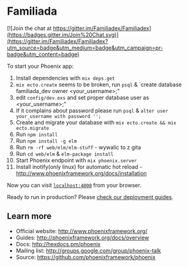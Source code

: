 # Familiada

[![Join the chat at https://gitter.im/Familiadex/Familiadex](https://badges.gitter.im/Join%20Chat.svg)](https://gitter.im/Familiadex/Familiadex?utm_source=badge&utm_medium=badge&utm_campaign=pr-badge&utm_content=badge)

To start your Phoenix app:

  1. Install dependencies with `mix deps.get`
  2. `mix ecto.create` seems to be broken, run `psql` & `create database familiada_dev owner <your_username>;"
  3. edit `config/dev.exs` and set proper database user as <your_username>;"
  4. If it complains about password please run `psql` & `alter user your_username with password '';`
  2. Create and migrate your database with `mix ecto.create && mix ecto.migrate`
  3. Run `npm install`
  4. Run `npm install -g elm`
  5. Run `rm -rf web/elm/elm-stuff` - wywalic to z gita
  6. Run `cd web/elm` & `elm-package install`
  7. Start Phoenix endpoint with `mix phoenix.server`
  8. Install inotify(only linux) for automatic hot reload - http://www.phoenixframework.org/docs/installation

Now you can visit [`localhost:4000`](http://localhost:4000) from your browser.

Ready to run in production? Please [check our deployment guides](http://www.phoenixframework.org/docs/deployment).

## Learn more

  * Official website: http://www.phoenixframework.org/
  * Guides: http://phoenixframework.org/docs/overview
  * Docs: http://hexdocs.pm/phoenix
  * Mailing list: http://groups.google.com/group/phoenix-talk
  * Source: https://github.com/phoenixframework/phoenix
